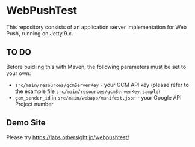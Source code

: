 # WebPushTest

This repository consists of an application server implementation for Web Push, running on Jetty 9.x.

## TO DO
Before buidling this with Maven, the following parameters must be set to your own:

* `src/main/resources/gcmServerKey` - your GCM API key (please refer to the example file `src/main/resources/gcmServerKey.sample`)
* `gcm_sender_id` in `src/main/webapp/manifest.json` - your Google API Project number

## Demo Site
Please try https://labs.othersight.jp/webpushtest/
